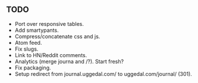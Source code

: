 TODO
----

* Port over responsive tables.
* Add smartypants.
* Compress/concatenate css and js.
* Atom feed.
* Fix slugs.
* Link to HN/Reddit comments.
* Analytics (merge journa and /?). Start fresh?
* Fix packaging.
* Setup redirect from journal.uggedal.com/ to uggedal.com/journal/ (301).
